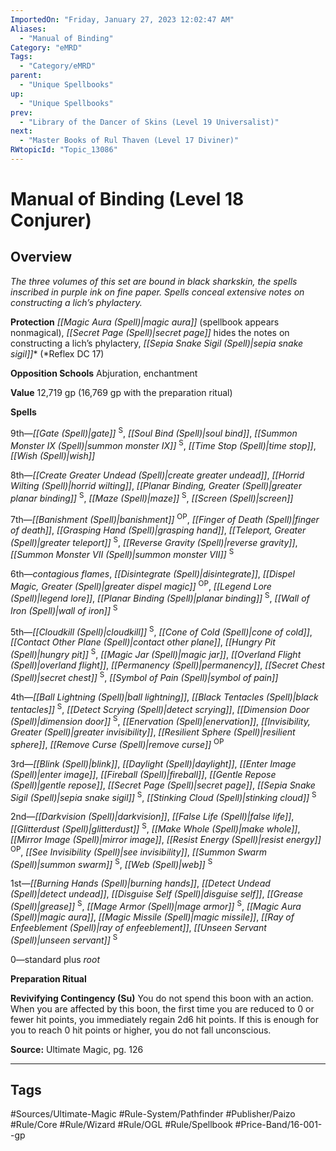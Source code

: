 ```yaml
---
ImportedOn: "Friday, January 27, 2023 12:02:47 AM"
Aliases:
  - "Manual of Binding"
Category: "eMRD"
Tags:
  - "Category/eMRD"
parent:
  - "Unique Spellbooks"
up:
  - "Unique Spellbooks"
prev:
  - "Library of the Dancer of Skins (Level 19 Universalist)"
next:
  - "Master Books of Rul Thaven (Level 17 Diviner)"
RWtopicId: "Topic_13086"
---
```

# Manual of Binding (Level 18 Conjurer)
## Overview
*The three volumes of this set are bound in black sharkskin, the spells inscribed in purple ink on fine paper. Spells conceal extensive notes on constructing a lich’s phylactery.*

**Protection** *[[Magic Aura (Spell)|magic aura]]* (spellbook appears nonmagical), *[[Secret Page (Spell)|secret page]]* hides the notes on constructing a lich’s phylactery, *[[Sepia Snake Sigil (Spell)|sepia snake sigil]]** (*Reflex DC 17)

**Opposition Schools** Abjuration, enchantment

**Value** 12,719 gp (16,769 gp with the preparation ritual)

**Spells**

9th—*[[Gate (Spell)|gate]]* <sup>S</sup>, *[[Soul Bind (Spell)|soul bind]]*, *[[Summon Monster IX (Spell)|summon monster IX]]* <sup>S</sup>, *[[Time Stop (Spell)|time stop]]*, *[[Wish (Spell)|wish]]*

8th—*[[Create Greater Undead (Spell)|create greater undead]]*, *[[Horrid Wilting (Spell)|horrid wilting]]*, *[[Planar Binding, Greater (Spell)|greater planar binding]]* <sup>S</sup>, *[[Maze (Spell)|maze]]* <sup>S</sup>, *[[Screen (Spell)|screen]]*

7th—*[[Banishment (Spell)|banishment]]* <sup>OP</sup>, *[[Finger of Death (Spell)|finger of death]]*, *[[Grasping Hand (Spell)|grasping hand]]*, *[[Teleport, Greater (Spell)|greater teleport]]* <sup>S</sup>, *[[Reverse Gravity (Spell)|reverse gravity]]*, *[[Summon Monster VII (Spell)|summon monster VII]]* <sup>S</sup>

6th—*contagious flames*, *[[Disintegrate (Spell)|disintegrate]]*, *[[Dispel Magic, Greater (Spell)|greater dispel magic]]* <sup>OP</sup>, *[[Legend Lore (Spell)|legend lore]]*, *[[Planar Binding (Spell)|planar binding]]* <sup>S</sup>, *[[Wall of Iron (Spell)|wall of iron]]* <sup>S</sup>

5th—*[[Cloudkill (Spell)|cloudkill]]* <sup>S</sup>, *[[Cone of Cold (Spell)|cone of cold]]*, *[[Contact Other Plane (Spell)|contact other plane]]*, *[[Hungry Pit (Spell)|hungry pit]]* <sup>S</sup>, *[[Magic Jar (Spell)|magic jar]]*, *[[Overland Flight (Spell)|overland flight]]*, *[[Permanency (Spell)|permanency]]*, *[[Secret Chest (Spell)|secret chest]]* <sup>S</sup>, *[[Symbol of Pain (Spell)|symbol of pain]]*

4th—*[[Ball Lightning (Spell)|ball lightning]]*, *[[Black Tentacles (Spell)|black tentacles]]* <sup>S</sup>, *[[Detect Scrying (Spell)|detect scrying]]*, *[[Dimension Door (Spell)|dimension door]]* <sup>S</sup>, *[[Enervation (Spell)|enervation]]*, *[[Invisibility, Greater (Spell)|greater invisibility]]*, *[[Resilient Sphere (Spell)|resilient sphere]]*, *[[Remove Curse (Spell)|remove curse]]* <sup>OP</sup>

3rd—*[[Blink (Spell)|blink]]*, *[[Daylight (Spell)|daylight]]*, *[[Enter Image (Spell)|enter image]]*, *[[Fireball (Spell)|fireball]]*, *[[Gentle Repose (Spell)|gentle repose]]*, *[[Secret Page (Spell)|secret page]]*, *[[Sepia Snake Sigil (Spell)|sepia snake sigil]]* <sup>S</sup>, *[[Stinking Cloud (Spell)|stinking cloud]]* <sup>S</sup>

2nd—*[[Darkvision (Spell)|darkvision]]*, *[[False Life (Spell)|false life]]*, *[[Glitterdust (Spell)|glitterdust]]* <sup>S</sup>, *[[Make Whole (Spell)|make whole]]*, *[[Mirror Image (Spell)|mirror image]]*, *[[Resist Energy (Spell)|resist energy]]* <sup>OP</sup>, *[[See Invisibility (Spell)|see invisibility]]*, *[[Summon Swarm (Spell)|summon swarm]]* <sup>S</sup>, *[[Web (Spell)|web]]* <sup>S</sup>

1st—*[[Burning Hands (Spell)|burning hands]]*, *[[Detect Undead (Spell)|detect undead]]*, *[[Disguise Self (Spell)|disguise self]]*, *[[Grease (Spell)|grease]]* <sup>S</sup>, *[[Mage Armor (Spell)|mage armor]]* <sup>S</sup>, *[[Magic Aura (Spell)|magic aura]]*, *[[Magic Missile (Spell)|magic missile]]*, *[[Ray of Enfeeblement (Spell)|ray of enfeeblement]]*, *[[Unseen Servant (Spell)|unseen servant]]* <sup>S</sup>

0—standard plus *root*

**Preparation Ritual**

**Revivifying Contingency (Su)** You do not spend this boon with an action. When you are affected by this boon, the first time you are reduced to 0 or fewer hit points, you immediately regain 2d6 hit points. If this is enough for you to reach 0 hit points or higher, you do not fall unconscious.

**Source:** Ultimate Magic, pg. 126


---
## Tags
#Sources/Ultimate-Magic #Rule-System/Pathfinder #Publisher/Paizo #Rule/Core #Rule/Wizard #Rule/OGL #Rule/Spellbook #Price-Band/16-001--gp

